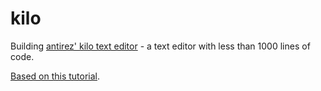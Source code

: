 # kilo

Building [antirez' kilo text editor](http://antirez.com/news/108) - a text editor with less than 1000 lines of code. 

[Based on this tutorial](http://viewsourcecode.org/snaptoken/kilo/).
